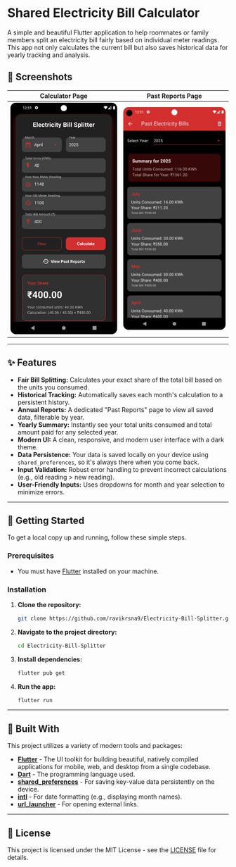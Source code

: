 # Shared Electricity Bill Calculator

A simple and beautiful Flutter application to help roommates or family members split an electricity bill fairly based on individual meter readings. This app not only calculates the current bill but also saves historical data for yearly tracking and analysis.

## 📸 Screenshots

| Calculator Page | Past Reports Page |
| :-------------: |:-------------:|
| ![Calculator Page](screenshots/main_calculator_screen.png) | ![Reports Page](screenshots/reports_page_yearly.png) |
---

## ✨ Features

-   **Fair Bill Splitting:** Calculates your exact share of the total bill based on the units you consumed.
-   **Historical Tracking:** Automatically saves each month's calculation to a persistent history.
-   **Annual Reports:** A dedicated "Past Reports" page to view all saved data, filterable by year.
-   **Yearly Summary:** Instantly see your total units consumed and total amount paid for any selected year.
-   **Modern UI:** A clean, responsive, and modern user interface with a dark theme.
-   **Data Persistence:** Your data is saved locally on your device using `shared_preferences`, so it's always there when you come back.
-   **Input Validation:** Robust error handling to prevent incorrect calculations (e.g., old reading > new reading).
-   **User-Friendly Inputs:** Uses dropdowns for month and year selection to minimize errors.

---

## 🚀 Getting Started

To get a local copy up and running, follow these simple steps.

### Prerequisites

-   You must have [Flutter](https://flutter.dev/docs/get-started/install) installed on your machine.

### Installation

1.  **Clone the repository:**
    ```sh
    git clone https://github.com/ravikrsna9/Electricity-Bill-Splitter.git
    ```
2.  **Navigate to the project directory:**
    ```sh
    cd Electricity-Bill-Splitter
    ```
3.  **Install dependencies:**
    ```sh
    flutter pub get
    ```
4.  **Run the app:**
    ```sh
    flutter run
    ```

---

## 🔧 Built With

This project utilizes a variety of modern tools and packages:

-   **[Flutter](https://flutter.dev/)** - The UI toolkit for building beautiful, natively compiled applications for mobile, web, and desktop from a single codebase.
-   **[Dart](https://dart.dev/)** - The programming language used.
-   **[shared_preferences](https://pub.dev/packages/shared_preferences)** - For saving key-value data persistently on the device.
-   **[intl](https://pub.dev/packages/intl)** - For date formatting (e.g., displaying month names).
-   **[url_launcher](https://pub.dev/packages/url_launcher)** - For opening external links.

---

## 📄 License

This project is licensed under the MIT License - see the [LICENSE](LICENSE) file for details.